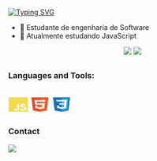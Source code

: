 
[![Typing SVG](https://readme-typing-svg.herokuapp.com/?color=b2f2f7&size=35&center=true&vCenter=true&width=1000&lines=Olá,seja+bem+vindo+ao+meu+repositório+:%29)](https://git.io/typing-svg)

- 🔭 Estudante de engenharia de Software
- 🌱 Atualmente estudando JavaScript





<div align="center">  

  <img height="180em" src="https://github-readme-stats.vercel.app/api?username=KaiqueBz&show_icons=true&theme=radical&include_all_commits=true&count_private=true"/>
  <img height="180em" src="https://github-readme-stats.vercel.app/api/top-langs/?username=KaiqueBz&theme=radical"/>
</div>


##

### Languages and Tools:
 <div style="display: inline_block"><br>
  <img align="center" alt="Kaique-Js" height="30" width="40" src="https://raw.githubusercontent.com/devicons/devicon/master/icons/javascript/javascript-plain.svg">
  <img align="center" alt="Kaique-HTML" height="30" width="40" src="https://raw.githubusercontent.com/devicons/devicon/master/icons/html5/html5-original.svg">
  <img align="center" alt="Kaique-CSS" height="30" width="40" src="https://raw.githubusercontent.com/devicons/devicon/master/icons/css3/css3-original.svg">
</div>

##

###  Contact

<p><a href = "mailto: kaiquebiazon1@gmail.com"><img src="https://img.shields.io/badge/-Gmail-%23333?style=for-the-badge&logo=gmail&logoColor=white" target="_blank"></a> </p>

##


